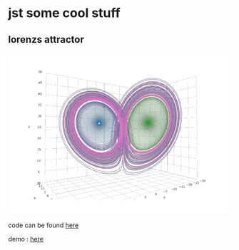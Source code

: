 # jst some cool stuff

## lorenzs attractor

![lorenz_attractor](./assets/lorenz_attractor.png?raw=true "Title")

code can be found [here](https://github.com/amar567/explore/tree/master/lorenzs%20attractor)

demo : [here](https://explore.amardeephk.xyz/lorenTzs%20attractor/?s=5&b=2.666&r=30&dt=0.015&t=5000&traces=10)
